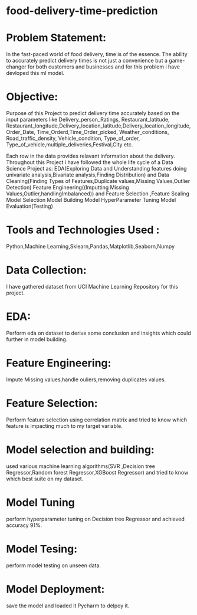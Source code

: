 # food-delivery-time-prediction

# Problem Statement:

In the fast-paced world of food delivery, time is of the essence. The ability to accurately predict delivery times is not just a convenience but a game-changer for both customers and businesses and for this problem i have devloped this ml model.

# Objective:

Purpose of this Project to predict delivery time accurately based on the input parameters like Delivery_person_Ratings, Restaurant_latitude, Restaurant_longitude,Delivery_location_latitude,Delivery_location_longitude,Order_Date, Time_Orderd,Time_Order_picked, Weather_conditions, Road_traffic_density,
Vehicle_condition, Type_of_order, Type_of_vehicle,multiple_deliveries,Festival,City etc. 

Each row in the data provides relavant information about the delivery. Throughout this Project i have followed the whole life cycle of a Data Science Project as:
EDA(Exploring Data and Understanding features doing univariate analysis,Bivariate analysis,Finding Distribution) and Data Cleaning(Finding Types of Features,Duplicate values,Missing Values,Outlier Detection)
Feature Engineering((Imputting Missing Values,Outlier,handlingImbalanced)) and Feature Selection ,Feature Scaling
Model Selection
Model Building
Model HyperParameter Tuning
Model Evaluation(Testing)


# Tools and Technologies Used :

Python,Machine Learning,Sklearn,Pandas,Matplotlib,Seaborn,Numpy

# Data Collection:

I have gathered dataset from UCI Machine Learning Repository for this project.

# EDA:

Perform eda on dataset to derive some conclusion and insights which could further in model building.

# Feature Engineering:

Impute Missing values,handle ouliers,removing duplicates values.

# Feature Selection:

Perform feature selection using correlation matrix and tried to know which feature is impacting much to my target variable.

# Model selection and building:

used various machine learning algorithms(SVR ,Decision tree Regressor,Random forest Regressor,XGBoost Regressor) and tried to know which best suite on my dataset.


# Model Tuning
perform hyperparameter tuning on Decision tree Regressor and achieved accuracy 91%.

# Model Tesing:

perform model testing on unseen data.

# Model Deployment:
save the model and loaded it Pycharm to delpoy it.
